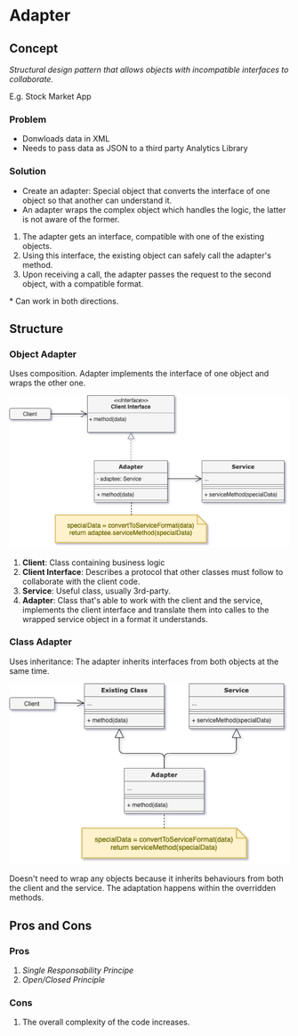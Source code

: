 # Adapter

## Concept

_Structural design pattern that allows objects with incompatible interfaces to collaborate._

E.g. Stock Market App

### Problem

- Donwloads data in XML
- Needs to pass data as JSON to a third party Analytics Library

### Solution

* Create an adapter: Special object that converts the interface of one object so that another can understand it.
* An adapter wraps the complex object which handles the logic, the latter is not aware of the former.

1. The adapter gets an interface, compatible with one of the existing objects.
2. Using this interface, the existing object can safely call the adapter's method.
3. Upon receiving a call, the adapter passes the request to the second object, with a compatible format.

\* Can work in both directions.

## Structure

### Object Adapter

Uses composition. Adapter implements the interface of one object and wraps the other one.

![Object Adapter Structure](./structure_object_adapter.png)

1. **Client**: Class containing business logic
2. **Client Interface**: Describes a protocol that other classes must follow to collaborate with the client code.
3. **Service**: Useful class, usually 3rd-party.
4. **Adapter**: Class that's able to work with the client and the service, implements the client interface and translate them into calles to the wrapped service object in a format it understands.

### Class Adapter

Uses inheritance: The adapter inherits interfaces from both objects at the same time.

![Class Adapter Structure](./structure_class_adapter.png)

Doesn't need to wrap any objects because it inherits behaviours from both the client and the service. The adaptation happens within the overridden methods.

## Pros and Cons

### Pros

1. _Single Responsability Principe_
2. _Open/Closed Principle_

### Cons

1. The overall complexity of the code increases.
